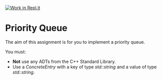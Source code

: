 [![Work in Repl.it](https://classroom.github.com/assets/work-in-replit-14baed9a392b3a25080506f3b7b6d57f295ec2978f6f33ec97e36a161684cbe9.svg)](https://classroom.github.com/online_ide?assignment_repo_id=4555884&assignment_repo_type=AssignmentRepo)
# Priority Queue

The aim of this assignment is for you to implement a priority queue.

You must:

 * **Not** use any ADTs from the C++ Standard Library.
 * Use a *ConcreteEntry* with a key of type *std::string* and a value of type *std::string*. 


